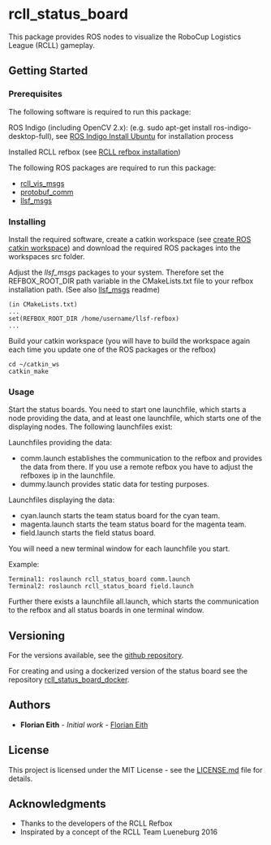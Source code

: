 # rcll_status_board

This package provides ROS nodes to visualize the RoboCup Logistics League (RCLL) gameplay.

## Getting Started

### Prerequisites

The following software is required to run this package:

ROS Indigo (including OpenCV 2.x): (e.g. sudo apt-get install ros-indigo-desktop-full), see [ROS Indigo Install Ubuntu](http://wiki.ros.org/indigo/Installation/Ubuntu) for installation process

Installed RCLL refbox (see [RCLL refbox installation](https://trac.fawkesrobotics.org/wiki/RCLLRefBox/Install))

The following ROS packages are required to run this package:

- [rcll_vis_msgs](https://github.com/ethflo/rcll_vis_msgs)
- [protobuf_comm](https://github.com/ethflo/protobuf_comm)
- [llsf_msgs](https://github.com/ethflo/llsf_msgs)

### Installing

Install the required software, create a catkin workspace (see [create ROS catkin workspace](http://wiki.ros.org/catkin/Tutorials/create_a_workspace)) and download the required ROS packages into the workspaces src folder.

Adjust the *llsf_msgs* packages to your system. Therefore set the REFBOX_ROOT_DIR path variable in the CMakeLists.txt file to your refbox installation path. (See also [llsf_msgs](https://github.com/ethflo/llsf_msgs) readme)

```
(in CMakeLists.txt)
...
set(REFBOX_ROOT_DIR /home/username/llsf-refbox)
...
```

Build your catkin workspace (you will have to build the workspace again each time you update one of the ROS packages or the refbox)

```
cd ~/catkin_ws
catkin_make
```

### Usage

Start the status boards. You need to start one launchfile, which starts a node providing the data, and at least one launchfile, which starts one of the displaying nodes. The following launchfiles exist:

Launchfiles providing the data:
- comm.launch establishes the communication to the refbox and provides the data from there. If you use a remote refbox you have to adjust the refboxes ip in the launchfile.
- dummy.launch provides static data for testing purposes.

Launchfiles displaying the data:
- cyan.launch starts the team status board for the cyan team.
- magenta.launch starts the team status board for the magenta team.
- field.launch starts the field status board.

You will need a new terminal window for each launchfile you start.

Example:
```
Terminal1: roslaunch rcll_status_board comm.launch
Terminal2: roslaunch rcll_status_board field.launch
```

Further there exists a launchfile all.launch, which starts the communication to the refbox and all status boards in one terminal window.

## Versioning

For the versions available, see the [github repository](https://github.com/ethflo/rcll_status_board).

For creating and using a dockerized version of the status board see the repository [rcll_status_board_docker](https://github.com/ethflo/rcll_status_board_docker).

## Authors

* **Florian Eith** - *Initial work* - [Florian Eith](https://github.com/ethflo)

## License

This project is licensed under the MIT License - see the [LICENSE.md](LICENSE.md) file for details.

## Acknowledgments

* Thanks to the developers of the RCLL Refbox
* Inspirated by a concept of the RCLL Team Lueneburg 2016


